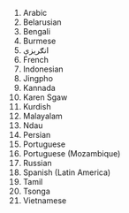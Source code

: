 1. Arabic
2. Belarusian
3. Bengali
4. Burmese
5. انګریزې
6. French
7. Indonesian
8. Jingpho
9. Kannada
10. Karen Sgaw
11. Kurdish
12. Malayalam
13. Ndau
14. Persian
15. Portuguese
16. Portuguese (Mozambique)
17. Russian
18. Spanish (Latin America)
19. Tamil
20. Tsonga
21. Vietnamese
